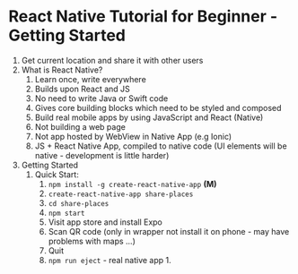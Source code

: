 # React Native Tutorial for Beginner - Getting Started #
1. Get current location and share it with other users
2. What is React Native?
	1. Learn once, write everywhere
	2. Builds upon React and JS
	3. No need to write Java or Swift code
	4. Gives core building blocks which need to be styled and composed
	5. Build real mobile apps by using JavaScript and React (Native)
	6. Not building a web page
	7. Not app hosted by WebView in Native App (e.g Ionic)
	8. JS + React Native App, compiled to native code (UI elements will be native - development is little harder)
3. Getting Started
	1. Quick Start:
		1. `npm install -g create-react-native-app` **(M)**
		2. `create-react-native-app share-places`
		3. `cd share-places`
		4. `npm start`
		5. Visit app store and install Expo
		6. Scan QR code (only in wrapper not install it on phone - may have problems with maps ...)
		7. Quit
		8. `npm run eject` - real native app
			1. 
